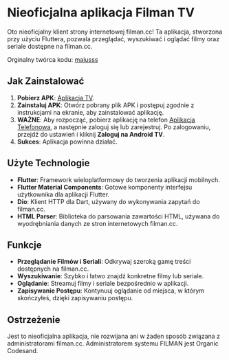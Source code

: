 # Nieoficjalna aplikacja Filman TV

Oto nieoficjalny klient strony internetowej filman.cc! Ta aplikacja, stworzona przy użyciu Fluttera, pozwala przeglądać, wyszukiwać i oglądać filmy oraz seriale dostępne na filman.cc.

Orginalny twórca kodu: [majusss](https://github.com/majusss)

## Jak Zainstalować

1. **Pobierz APK**: [Aplikacja TV](https://github.com/treekiller12/Unofficial-Filman-TV/releases).
2. **Zainstaluj APK**: Otwórz pobrany plik APK i postępuj zgodnie z instrukcjami na ekranie, aby zainstalować aplikację.
3. **WAŻNE**: Aby rozpocząć, pobierz aplikację na telefon [Aplikacja Telefonowa](https://github.com/majusss/unofficial-filman-flutter/releases), a następnie zaloguj się lub zarejestruj. Po zalogowaniu, przejdź do ustawień i kliknij **Zaloguj na Android TV**.
4. **Sukces**: Aplikacja powinna działać.

## Użyte Technologie

- **Flutter**: Framework wieloplatformowy do tworzenia aplikacji mobilnych.
- **Flutter Material Components**: Gotowe komponenty interfejsu użytkownika dla aplikacji Flutter.
- **Dio**: Klient HTTP dla Dart, używany do wykonywania zapytań do filman.cc.
- **HTML Parser**: Biblioteka do parsowania zawartości HTML, używana do wyodrębniania danych ze stron internetowych filman.cc.

## Funkcje

- **Przeglądanie Filmów i Seriali**: Odkrywaj szeroką gamę treści dostępnych na filman.cc.
- **Wyszukiwanie**: Szybko i łatwo znajdź konkretne filmy lub seriale.
- **Oglądanie**: Streamuj filmy i seriale bezpośrednio w aplikacji.
- **Zapisywanie Postępu**: Kontynuuj oglądanie od miejsca, w którym skończyłeś, dzięki zapisywaniu postępu.

## Ostrzeżenie

Jest to nieoficjalna aplikacja, nie rozwijana ani w żaden sposób związana z administratorami filman.cc. Administratorem systemu FILMAN jest Organic Codesand.
